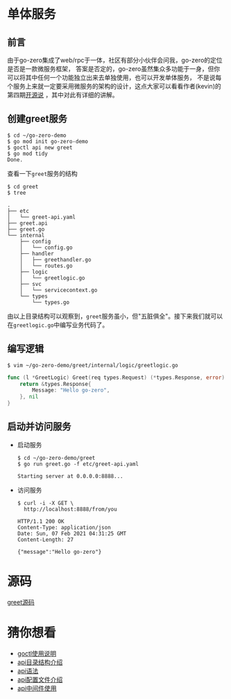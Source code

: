 # 单体服务

## 前言
由于go-zero集成了web/rpc于一体，社区有部分小伙伴会问我，go-zero的定位是否是一款微服务框架，
答案是否定的，go-zero虽然集众多功能于一身，但你可以将其中任何一个功能独立出来去单独使用，也可以开发单体服务，
不是说每个服务上来就一定要采用微服务的架构的设计，这点大家可以看看作者(kevin)的第四期[开源说](https://www.bilibili.com/video/BV1Jy4y127Xu) ，其中对此有详细的讲解。

## 创建greet服务
```shell
$ cd ~/go-zero-demo
$ go mod init go-zero-demo
$ goctl api new greet
$ go mod tidy
Done.
```

查看一下`greet`服务的结构
```shell
$ cd greet
$ tree
```
```text
.
├── etc
│   └── greet-api.yaml
├── greet.api
├── greet.go
└── internal
    ├── config
    │   └── config.go
    ├── handler
    │   ├── greethandler.go
    │   └── routes.go
    ├── logic
    │   └── greetlogic.go
    ├── svc
    │   └── servicecontext.go
    └── types
        └── types.go
```
由以上目录结构可以观察到，`greet`服务虽小，但"五脏俱全"。接下来我们就可以在`greetlogic.go`中编写业务代码了。

## 编写逻辑
```shell
$ vim ~/go-zero-demo/greet/internal/logic/greetlogic.go 
```
```go
func (l *GreetLogic) Greet(req types.Request) (*types.Response, error) {
	return &types.Response{
		Message: "Hello go-zero",
	}, nil
}
```

## 启动并访问服务

* 启动服务
    ```shell
    $ cd ~/go-zero-demo/greet
    $ go run greet.go -f etc/greet-api.yaml
    ```
    ```text
    Starting server at 0.0.0.0:8888...
    ```

* 访问服务
    ```shell
    $ curl -i -X GET \
      http://localhost:8888/from/you
    ```

    ```text
    HTTP/1.1 200 OK
    Content-Type: application/json
    Date: Sun, 07 Feb 2021 04:31:25 GMT
    Content-Length: 27
    
    {"message":"Hello go-zero"}
    ```

# 源码
[greet源码](https://github.com/zeromicro/go-zero-demo/tree/master/greet)

# 猜你想看
* [goctl使用说明](goctl.md)
* [api目录结构介绍](api-dir.md)
* [api语法](api-grammar.md)
* [api配置文件介绍](api-config.md)
* [api中间件使用](middleware.md)



